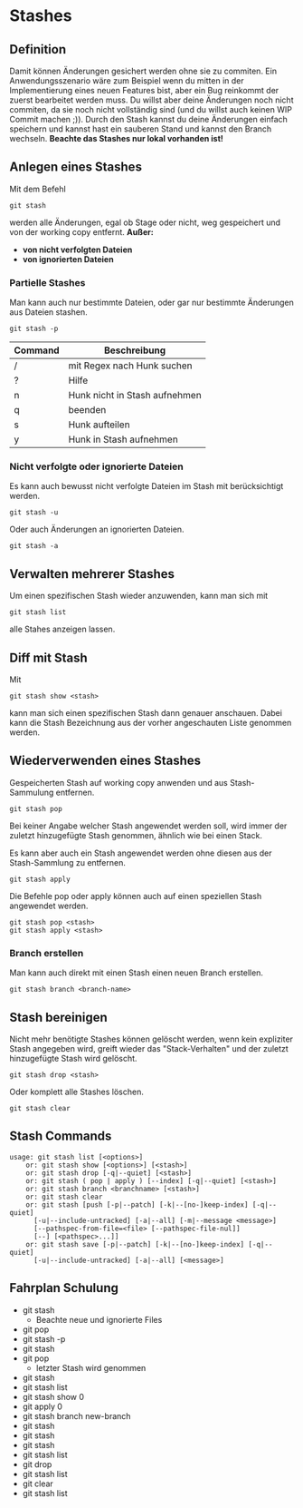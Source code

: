 # Stashes


## Definition
Damit können Änderungen gesichert werden ohne sie zu commiten.
Ein Anwendungsszenario wäre zum Beispiel wenn du mitten in der Implementierung eines neuen Features bist, aber ein Bug reinkommt der zuerst bearbeitet werden muss. Du willst aber deine Änderungen noch nicht commiten, da sie noch nicht vollständig sind (und du willst auch keinen WIP Commit machen ;)). Durch den Stash kannst du deine Änderungen einfach speichern und kannst hast ein sauberen Stand und kannst den Branch wechseln. 
**Beachte das Stashes nur lokal vorhanden ist!**


## Anlegen eines Stashes
Mit dem Befehl

    git stash

werden alle Änderungen, egal ob Stage oder nicht, weg gespeichert und von der working copy entfernt. 
**Außer:**
- **von nicht verfolgten Dateien**
- **von ignorierten Dateien**


### Partielle Stashes
Man kann auch nur bestimmte Dateien, oder gar nur bestimmte Änderungen aus Dateien stashen.

    git stash -p

Command|Beschreibung
---|---
/ | mit Regex nach Hunk suchen
? | Hilfe
n | Hunk nicht in Stash aufnehmen
q | beenden
s | Hunk aufteilen
y | Hunk in Stash aufnehmen


### Nicht verfolgte oder ignorierte Dateien
Es kann auch bewusst nicht verfolgte Dateien im Stash mit berücksichtigt werden.

    git stash -u

Oder auch Änderungen an ignorierten Dateien.

    git stash -a


## Verwalten mehrerer Stashes
Um einen spezifischen Stash wieder anzuwenden, kann man sich mit

    git stash list

alle Stahes anzeigen lassen. 


## Diff mit Stash
Mit 

    git stash show <stash>

kann man sich einen spezifischen Stash dann genauer anschauen. Dabei kann die Stash Bezeichnung aus der vorher angeschauten Liste genommen werden.


## Wiederverwenden eines Stashes
Gespeicherten Stash auf working copy anwenden und aus Stash-Sammulung entfernen.

    git stash pop

Bei keiner Angabe welcher Stash angewendet werden soll, wird immer der zuletzt hinzugefügte Stash genommen, ähnlich wie bei einen Stack.

Es kann aber auch ein Stash angewendet werden ohne diesen aus der Stash-Sammlung zu entfernen.

    git stash apply

Die Befehle pop oder apply können auch auf einen speziellen Stash angewendet werden.

    git stash pop <stash>
    git stash apply <stash>


### Branch erstellen
Man kann auch direkt mit einen Stash einen neuen Branch erstellen.

    git stash branch <branch-name>

## Stash bereinigen
Nicht mehr benötigte Stashes können gelöscht werden, wenn kein expliziter Stash angegeben wird, greift wieder das "Stack-Verhalten" und der zuletzt hinzugefügte Stash wird gelöscht.

    git stash drop <stash>

Oder komplett alle Stashes löschen.

    git stash clear


## Stash Commands

    usage: git stash list [<options>]
        or: git stash show [<options>] [<stash>]
        or: git stash drop [-q|--quiet] [<stash>]
        or: git stash ( pop | apply ) [--index] [-q|--quiet] [<stash>]
        or: git stash branch <branchname> [<stash>]
        or: git stash clear
        or: git stash [push [-p|--patch] [-k|--[no-]keep-index] [-q|--quiet]
          [-u|--include-untracked] [-a|--all] [-m|--message <message>]
          [--pathspec-from-file=<file> [--pathspec-file-nul]]
          [--] [<pathspec>...]]
        or: git stash save [-p|--patch] [-k|--[no-]keep-index] [-q|--quiet]
          [-u|--include-untracked] [-a|--all] [<message>]


## Fahrplan Schulung

- git stash
    - Beachte neue und ignorierte Files
- git pop
- git stash -p
- git stash
- git pop
    - letzter Stash wird genommen
- git stash
- git stash list
- git stash show 0
- git apply 0
- git stash branch new-branch
- git stash 
- git stash 
- git stash 
- git stash list
- git drop
- git stash list
- git clear
- git stash list